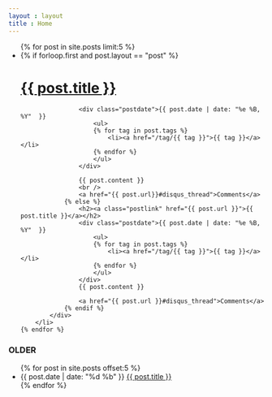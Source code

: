 ```yaml
---
layout : layout
title : Home
---
```


<ul class="posts">
    {% for post in site.posts  limit:5 %}
		<li>
			<div class="idea">
				{% if forloop.first and post.layout == "post" %}
					<h1><a href="{{ post.url }}">{{ post.title }}</a></h1>
					
					<div class="postdate">{{ post.date | date: "%e %B, %Y"  }}
						<ul>
						{% for tag in post.tags %}
							<li><a href="/tag/{{ tag }}">{{ tag }}</a></li>
						{% endfor %}
						</ul>
					</div>
					
					{{ post.content }}
					<br />
					<a href="{{ post.url}}#disqus_thread">Comments</a>
				{% else %}
					<h2><a class="postlink" href="{{ post.url }}">{{ post.title }}</a></h2>
					<div class="postdate">{{ post.date | date: "%e %B, %Y"  }}
						<ul>
						{% for tag in post.tags %}
							<li><a href="/tag/{{ tag }}">{{ tag }}</a></li>
						{% endfor %}
						</ul>
					</div>
					{{ post.content }}
					
					<a href="{{ post.url }}#disqus_thread">Comments</a>
				{% endif %}
			</div>
		</li>
    {% endfor %}
</ul>

<h3>OLDER</h3>
<ul class="postArchive">
{% for post in site.posts offset:5 %}
	<li>
		<span class="olderpostdate"> {{ post.date | date: "%d %b"  }} </span> <a class="postlink" href="{{ post.url }}">{{ post.title }}</a>
	</li>
{% endfor %}
</ul>

<script type="text/javascript">
//<![CDATA[
(function() {
    var links = document.getElementsByTagName('a');
    var query = '?';
    for(var i = 0; i < links.length; i++) {
    if(links[i].href.indexOf('#disqus_thread') >= 0) {
        query += 'url' + i + '=' + encodeURIComponent(links[i].href) + '&';
    }
    }
    document.write('<script charset="utf-8" type="text/javascript" src="http://disqus.com/forums/DISQUS_NAME/get_num_replies.js' + query + '"></' + 'script>');
})();
//]]>
</script>